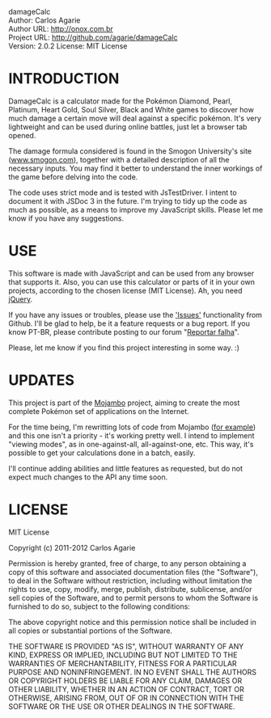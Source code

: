 damageCalc  
Author: Carlos Agarie  
Author URL: http://onox.com.br  
Project URL: http://github.com/agarie/damageCalc  
Version: 2.0.2 
License: MIT License   

INTRODUCTION
============

DamageCalc is a calculator made for the Pokémon Diamond, Pearl, Platinum, Heart Gold, Soul Silver, Black and White games to discover how much damage a certain move will deal against a specific pokémon. It's very lightweight and can be used during online battles, just let a browser tab opened.

The damage formula considered is found in the Smogon University's site (www.smogon.com), together with a detailed description of all the necessary inputs. You may find it better to understand the inner workings of the game before delving into the code.

The code uses strict mode and is tested with JsTestDriver. I intent to document it with JSDoc 3 in the future. I'm trying to tidy up the code as much as possible, as a means to improve my JavaScript skills. Please let me know if you have any suggestions.

USE
===

This software is made with JavaScript and can be used from any browser that supports it. Also, you can use this calculator or parts of it in your own projects, according to the chosen license (MIT License). Ah, you need [jQuery](http://jquery.com/).

If you have any issues or troubles, please use the ['Issues'](https://github.com/mojambo/damagecalc/issues) functionality from Github. I'll be glad to help, be it a feature requests or a bug report. If you know PT-BR, please contribute posting to our forum "[Reportar falha](http://mojambo.net/forum/viewforum.php?f=16&sid=5a4ab1bcd3fc399efb6af9c249519503)".

Please, let me know if you find this project interesting in some way. :)

UPDATES
=======

This project is part of the [Mojambo](http://mojambo.net/) project, aiming to create the most complete Pokémon  set of applications on the Internet.

For the time being, I'm rewritting lots of code from Mojambo ([for example](http://mojambo.herokuapp.com/)) and this one isn't a priority - it's working pretty well. I intend to implement "viewing modes", as in one-against-all, all-against-one, etc. This way, it's possible to get your calculations done in a batch, easily.

I'll continue adding abilities and little features as requested, but do not expect much changes to the API any time soon.

LICENSE
=======

MIT License

Copyright (c) 2011-2012 Carlos Agarie

Permission is hereby granted, free of charge, to any person obtaining a copy of this software and associated documentation files (the "Software"), to deal in the Software without restriction, including without limitation the rights to use, copy, modify, merge, publish, distribute, sublicense, and/or sell copies of the Software, and to permit persons to whom the Software is furnished to do so, subject to the following conditions:

The above copyright notice and this permission notice shall be included in all copies or substantial portions of the Software.

THE SOFTWARE IS PROVIDED "AS IS", WITHOUT WARRANTY OF ANY KIND, EXPRESS OR IMPLIED, INCLUDING BUT NOT LIMITED TO THE WARRANTIES OF MERCHANTABILITY, FITNESS FOR A PARTICULAR PURPOSE AND NONINFRINGEMENT. IN NO EVENT SHALL THE AUTHORS OR COPYRIGHT HOLDERS BE LIABLE FOR ANY CLAIM, DAMAGES OR OTHER LIABILITY, WHETHER IN AN ACTION OF CONTRACT, TORT OR OTHERWISE, ARISING FROM, OUT OF OR IN CONNECTION WITH THE SOFTWARE OR THE USE OR OTHER DEALINGS IN THE SOFTWARE.